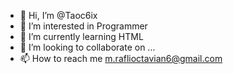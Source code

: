 - 👋 Hi, I’m @Taoc6ix
- 👀 I’m interested in Programmer
- 🌱 I’m currently learning HTML
- 💞️ I’m looking to collaborate on ...
- 📫 How to reach me m.raflioctavian6@gmail.com

<!---
Taoc6ix/Taoc6ix is a ✨ special ✨ repository because its `README.md` (this file) appears on your GitHub profile.
You can click the Preview link to take a look at your changes.
--->
